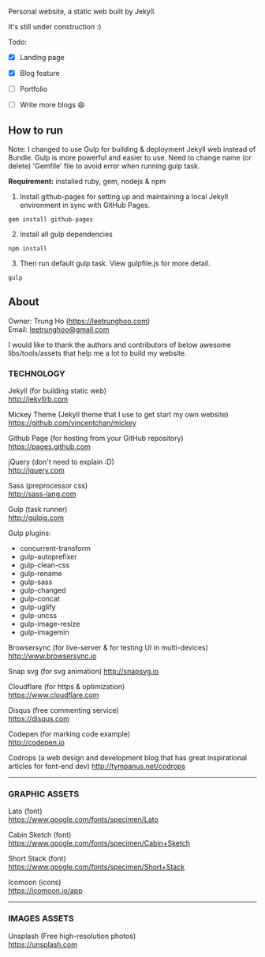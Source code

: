 Personal website, a static web built by Jekyll. 

It's still under construction :)

Todo: 

- [x] Landing page
- [x] Blog feature
- [ ] Portfolio
- [ ] Write more blogs :smile:


## How to run

Note: I changed to use Gulp for building & deployment Jekyll web instead of Bundle. Gulp is more powerful and easier to use. Need to change name (or delete) 'Gemfile' file to avoid error when running gulp task.

__Requirement:__ installed ruby, gem, nodejs & npm

1. Install github-pages for setting up and maintaining a local Jekyll environment in sync with GitHub Pages.
```
gem install github-pages 
```

2. Install all gulp dependencies
```
npm install
```

3. Then run default gulp task. View gulpfile.js for more detail.
```
gulp
```


## About

Owner: Trung Ho (https://leetrunghoo.com)  
Email: leetrunghoo@gmail.com

I would like to thank the authors and contributors of below awesome libs/tools/assets that help me a lot to build my website.


### TECHNOLOGY

Jekyll (for building static web)  
<http://jekyllrb.com>

Mickey Theme (Jekyll theme that I use to get start my own website)  
<https://github.com/vincentchan/mickey>

Github Page (for hosting from your GitHub repository)  
<https://pages.github.com>

jQuery (don't need to explain :D)  
<http://jquery.com>

Sass (preprocessor css)  
<http://sass-lang.com>

Gulp (task runner)  
<http://gulpjs.com>

Gulp plugins:  
- concurrent-transform 
- gulp-autoprefixer 
- gulp-clean-css 
- gulp-rename
- gulp-sass
- gulp-changed
- gulp-concat
- gulp-uglify
- gulp-uncss
- gulp-image-resize
- gulp-imagemin

Browsersync (for live-server & for testing UI in multi-devices) 
<http://www.browsersync.io>

Snap svg (for svg animation)
<http://snapsvg.io>

Cloudflare (for https & optimization)  
<https://www.cloudflare.com>

Disqus (free commenting service)  
<https://disqus.com>

Codepen (for marking code example)  
<http://codepen.io>

Codrops (a web design and development blog that has great inspirational articles for font-end dev)
<http://tympanus.net/codrops>

---

### GRAPHIC ASSETS

Lato (font)  
<https://www.google.com/fonts/specimen/Lato>

Cabin Sketch (font)  
<https://www.google.com/fonts/specimen/Cabin+Sketch>

Short Stack (font)  
<https://www.google.com/fonts/specimen/Short+Stack>

Icomoon (icons)  
<https://icomoon.io/app>

---

### IMAGES ASSETS

Unsplash (Free high-resolution photos)  
<https://unsplash.com>
